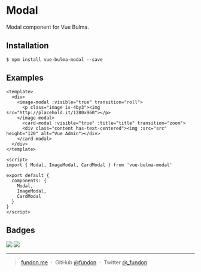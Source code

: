 # Modal

Modal component for Vue Bulma.


## Installation

```
$ npm install vue-bulma-modal --save
```


## Examples

```vue
<template>
  <div>
    <image-modal :visible="true" transition="roll">
      <p class="image is-4by3"><img src="http://placehold.it/1280x960"></p>
    </image-modal>
      <card-modal :visible="true" :title="title" transition="zoom">
      <div class="content has-text-centered"><img :src="src" height="120" alt="Vue Admin"></div>
    </card-modal>
  </div>
</template>

<script>
import { Modal, ImageModal, CardModal } from 'vue-bulma-modal'

export default {
  components: {
    Modal,
    ImageModal,
    CardModal
  }
}
</script>
```


## Badges

![](https://img.shields.io/badge/license-MIT-blue.svg)
![](https://img.shields.io/badge/status-stable-green.svg)

---

> [fundon.me](https://fundon.me) &nbsp;&middot;&nbsp;
> GitHub [@fundon](https://github.com/fundon) &nbsp;&middot;&nbsp;
> Twitter [@_fundon](https://twitter.com/_fundon)
